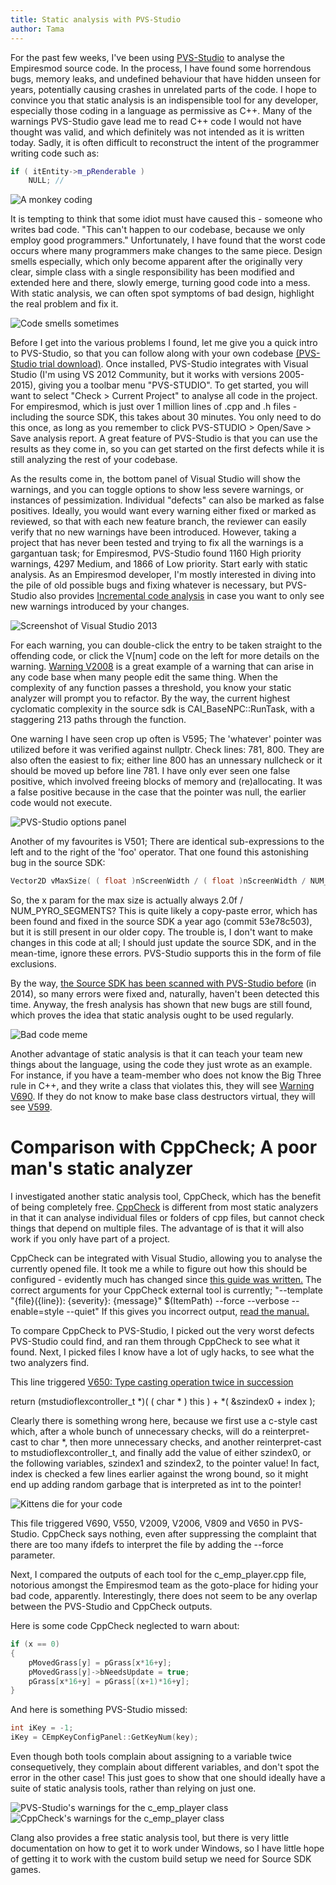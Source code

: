 ```yaml
---
title: Static analysis with PVS-Studio
author: Tama
---
```


For the past few weeks, I've been using [PVS-Studio](http://www.viva64.com/) to analyse the Empiresmod source code. In the process, I have found some horrendous bugs, memory leaks, and undefined behaviour that have hidden unseen for years, potentially causing crashes in unrelated parts of the code. I hope to convince you that static analysis is an indispensible tool for any developer, especially those coding in a language as permissive as C++. Many of the warnings PVS-Studio gave lead me to read C++ code I would not have thought was valid, and which definitely was not intended as it is written today. Sadly, it is often difficult to reconstruct the intent of the programmer writing code such as:

```c++
if ( itEntity->m_pRenderable )
	NULL; //
```

![A monkey coding][monkey]
	
It is tempting to think that some idiot must have caused this - someone who writes bad code. "This can't happen to our codebase, because we only employ good programmers." Unfortunately, I have found that the worst code occurs where many programmers make changes to the same piece. Design smells especially, which only become apparent after the originally very clear, simple class with a single responsibility has been modified and extended here and there, slowly emerge, turning good code into a mess. With static analysis, we can often spot symptoms of bad design, highlight the real problem and fix it.

![Code smells sometimes][yuck]

Before I get into the various problems I found, let me give you a quick intro to PVS-Studio, so that you can follow along with your own codebase [(PVS-Studio trial download)](http://www.viva64.com/en/pvs-studio-download/). Once installed, PVS-Studio integrates with Visual Studio (I'm using VS 2012 Community, but it works with versions 2005-2015), giving you a toolbar menu "PVS-STUDIO". To get started, you will want to select "Check > Current Project" to analyse all code in the project. For empiresmod, which is just over 1 million lines of .cpp and .h files - including the source SDK, this takes about 30 minutes. You only need to do this once, as long as you remember to click PVS-STUDIO > Open/Save > Save analysis report. A great feature of PVS-Studio is that you can use the results as they come in, so you can get started on the first defects while it is still analyzing the rest of your codebase.

As the results come in, the bottom panel of Visual Studio will show the warnings, and you can toggle options to show less severe warnings, or instances of pessimization. Individual "defects" can also be marked as false positives. Ideally, you would want every warning either fixed or marked as reviewed, so that with each new feature branch, the reviewer can easily verify that no new warnings have been introduced. However, taking a project that has never been tested and trying to fix all the warnings is a gargantuan task; for Empiresmod, PVS-Studio found 1160 High priority warnings, 4297 Medium, and 1866 of Low priority. Start early with static analysis. As an Empiresmod developer, I'm mostly interested in diving into the pile of old possible bugs and fixing whatever is necessary, but PVS-Studio also provides [Incremental code analysis](http://www.viva64.com/en/a/0077/#ID0EGPCI) in case you want to only see new warnings introduced by your changes.

![Screenshot of Visual Studio 2013][screenshot]

For each warning, you can double-click the entry to be taken straight to the offending code, or click the V[num] code on the left for more details on the warning. [Warning V2008](http://www.viva64.com/en/d/0279/print/) is a great example of a warning that can arise in any code base when many people edit the same thing. When the complexity of any function passes a threshold, you know your static analyzer will prompt you to refactor. By the way, the current highest cyclomatic complexity in the source sdk is CAI_BaseNPC::RunTask, with a staggering 213 paths through the function.

One warning I have seen crop up often is V595; The 'whatever' pointer was utilized before it was verified against nullptr. Check lines: 781, 800.
They are also often the easiest to fix; either line 800 has an unnessary nullcheck or it should be moved up before line 781. I have only ever seen one false positive, which involved freeing blocks of memory and (re)allocating. It was a false positive because in the case that the pointer was null, the earlier code would not execute.

![PVS-Studio options panel][options]

Another of my favourites is V501; There are identical sub-expressions to the left and to the right of the 'foo' operator. That one found this astonishing bug in the source SDK:

```c++
Vector2D vMaxSize( ( float )nScreenWidth / ( float )nScreenWidth / NUM_PYRO_SEGMENTS * 2.0f, ( float )nScreenHeight / ( float )nScreenHeight / NUM_PYRO_SEGMENTS * 2.0f );
```

So, the x param for the max size is actually always 2.0f / NUM_PYRO_SEGMENTS? This is quite likely a copy-paste error, which has been found and fixed in the source SDK a year ago (commit 53e78c503), but it is still present in our older copy. The trouble is, I don't want to make changes in this code at all; I should just update the source SDK, and in the mean-time, ignore these errors. PVS-Studio supports this in the form of file exclusions. 

By the way, [the Source SDK has been scanned with PVS-Studio before](http://www.viva64.com/en/b/0229/) (in 2014), so many errors were fixed and, naturally, haven't been detected this time. Anyway, the fresh analysis has shown that new bugs are still found, which proves the idea that static analysis ought to be used regularly.

![Bad code meme][meme]

Another advantage of static analysis is that it can teach your team new things about the language, using the code they just wrote as an example. For instance, if you have a team-member who does not know the Big Three rule in C++, and they write a class that violates this, they will see [Warning V690](http://www.viva64.com/en/d/0326/print/). If they do not know to make base class destructors virtual, they will see [V599](http://www.viva64.com/en/d/0210/). 



# Comparison with CppCheck; A poor man's static analyzer

I investigated another static analysis tool, CppCheck, which has the benefit of being completely free. [CppCheck](http://cppcheck.sourceforge.net/) is different from most static analyzers in that it can analyse individual files or folders of cpp files, but cannot check things that depend on multiple files. The advantage of is that it will also work if you only have part of a project.

CppCheck can be integrated with Visual Studio, allowing you to analyse the currently opened file. It took me a while to figure out how this should be configured - evidently much has changed since [this guide was written.](http://www.codeproject.com/Tips/472065/Poor-Man-s-Visual-Studio-Cppcheck-Integration) The correct arguments for your CppCheck external tool is currently; "--template "{file}({line}): {severity}: {message}" $(ItemPath) --force --verbose --enable=style --quiet" If this gives you incorrect output, [read the manual.](http://cppcheck.sourceforge.net/manual.pdf)

To compare CppCheck to PVS-Studio, I picked out the very worst defects PVS-Studio could find, and ran them through CppCheck to see what it found. Next, I picked files I know have a lot of ugly hacks, to see what the two analyzers find.

This line triggered [V650: Type casting operation twice in succession](http://www.viva64.com/en/d/0269/print/)

return (mstudioflexcontroller_t *)( ( char * ) this ) + *( &szindex0 + index );

Clearly there is something wrong here, because we first use a c-style cast which, after a whole bunch of unnecessary checks, will do a reinterpret-cast to char *, then more unnecessary checks, and another reinterpret-cast to mstudioflexcontroller_t, and finally add the value of either szindex0, or the following variables, szindex1 and szindex2, to the pointer value! In fact, index is checked a few lines earlier against the wrong bound, so it might end up adding random garbage that is interpreted as int to the pointer!

![Kittens die for your code][kittens]

This file triggered V690, V550, V2009, V2006, V809 and V650 in PVS-Studio. CppCheck says nothing, even after suppressing the complaint that there are too many ifdefs to interpret the file by adding the --force parameter.

Next, I compared the outputs of each tool for the c_emp_player.cpp file, notorious amongst the Empiresmod team as the goto-place for hiding your bad code, apparently. Interestingly, there does not seem to be any overlap between the PVS-Studio and CppCheck outputs.

Here is some code CppCheck neglected to warn about:

```c++
if (x == 0)
{
	pMovedGrass[y] = pGrass[x*16+y];
	pMovedGrass[y]->bNeedsUpdate = true;
	pGrass[x*16+y] = pGrass[(x+1)*16+y];
}
```

And here is something PVS-Studio missed:

```c++
int iKey = -1;
iKey = CEmpKeyConfigPanel::GetKeyNum(key);
```

Even though both tools complain about assigning to a variable twice consequetively, they complain about different variables, and don't spot the error in the other case! This just goes to show that one should ideally have a suite of static analysis tools, rather than relying on just one.

![PVS-Studio's warnings for the c_emp_player class][pvswarnings]
![CppCheck's warnings for the c_emp_player class][cppcheck]

Clang also provides a free static analysis tool, but there is very little documentation on how to get it to work under Windows, so I have little hope of getting it to work with the custom build setup we need for Source SDK games.

[monkey]: http://i.imgur.com/2rI6BT9.gif "Hire me! I'll work for bananas!"
[yuck]: http://i.imgur.com/6ExAu1v.jpg "Yuck!"
[screenshot]: http://i.imgur.com/dc30iVU.png "Poof!"
[options]: http://i.imgur.com/Yj5sfah.png "Easiest way to get rid of them! W00t"
[meme]: http://i.imgur.com/v2HaSkp.jpg "I mean, what did you expect?"
[kittens]: http://i.imgur.com/3SMjWba.jpg "Please don't kill any more kittens"
[pvswarnings]: http://i.imgur.com/w5onXCU.png "My eyes bleed when I read this class - at least PVS-Studio agrees with me"
[cppcheck]: http://i.imgur.com/QWX7qRX.png "You get what you don't pay for, I guess"